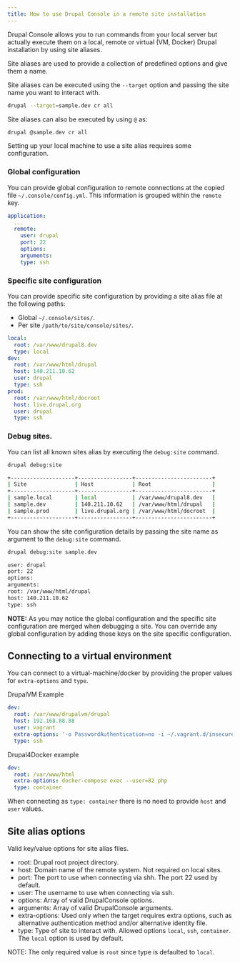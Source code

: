 ```yaml
---
title: How to use Drupal Console in a remote site installation
---
```


Drupal Console allows you to run commands from your local server but actually execute them on a local, remote or virtual (VM, Docker) Drupal installation by using site aliases.

Site aliases are used to provide a collection of predefined options and give them a name.

Site aliases can be executed using the `--target` option and passing the site name you want to interact with.

```bash
drupal --target=sample.dev cr all
```

Site aliases can also be executed by using `@` as:

```bash
drupal @sample.dev cr all
```  

Setting up your local machine to use a site alias requires some configuration.

### Global configuration

You can provide global configuration to remote connections at the copied file `~/.console/config.yml`. This information is grouped within the `remote` key.

```yaml
application:
  ...
  remote:
    user: drupal
    port: 22
    options:
    arguments:
    type: ssh
```

### Specific site configuration

You can provide specific site configuration by providing a site alias file at the following paths:

* Global `~/.console/sites/`.
* Per site `/path/to/site/console/sites/`.

```yaml
local:
  root: /var/www/drupal8.dev
  type: local
dev:
  root: /var/www/html/drupal
  host: 140.211.10.62
  user: drupal
  type: ssh
prod:
  root: /var/www/html/docroot
  host: live.drupal.org
  user: drupal
  type: ssh
```

### Debug sites.

You can list all known sites alias by executing the `debug:site` command.

```bash
drupal debug:site

+--------------------+-----------------+------------------------+
| Site               | Host            | Root                   |
+--------------------+-----------------+------------------------+
| sample.local       | local           | /var/www/drupal8.dev   |
| sample.dev         | 140.211.10.62   | /var/www/html/drupal   |
| sample.prod        | live.drupal.org | /var/www/html/docroot  |
+--------------------+-----------------+------------------------+
```

You can show the site configuration details by passing the site name as argument to the `debug:site` command.

```bash
drupal debug:site sample.dev

user: drupal
port: 22
options:
arguments:
root: /var/www/html/drupal
host: 140.211.10.62
type: ssh
```

**NOTE:** As you may notice the global configuration and the specific site configuration are merged when debugging a site. You can override any global configuration by adding those keys on the site specific configuration.

## Connecting to a virtual environment

You can connect to a virtual-machine/docker by providing the proper values 
for `extra-options` and `type`.

DrupalVM Example

```yaml
dev:
  root: /var/www/drupalvm/drupal
  host: 192.168.88.88
  user: vagrant
  extra-options: '-o PasswordAuthentication=no -i ~/.vagrant.d/insecure_private_key'
  type: ssh
```

Drupal4Docker example

```yaml
dev:
  root: /var/www/html
  extra-options: docker-compose exec --user=82 php
  type: container
```

When connecting as `type: container` there is no need to provide `host` and `user` values.

## Site alias options

Valid key/value options for site alias files.

* root: Drupal root project directory.
* host: Domain name of the remote system. Not required on local sites.
* port: The port to use when connecting via shh. The port 22 used by default. 
* user: The username to use when connecting via ssh.
* options: Array of valid DrupalConsole options.
* arguments: Array of valid DrupalConsole arguments.
* extra-options: Used only when the target requires extra options, such as alternative authentication method and/or alternative identity file. 
* type: Type of site to interact with. Allowed options `local`, `ssh`, `container`. The `local` option is used by default.

NOTE: The only required value is `root` since type is defaulted to `local`.
